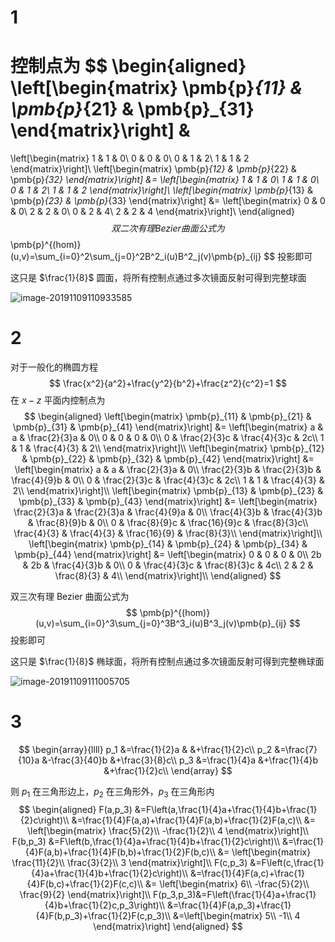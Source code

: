 # 1

控制点为
$$
\begin{aligned}
\left[\begin{matrix}
\pmb{p}_{11} & \pmb{p}_{21} & \pmb{p}_{31}
\end{matrix}\right]
&
=
\left[\begin{matrix}
1 & 1 & 0\\
0 & 0 & 0\\
0 & 1 & 2\\
1 & 1 & 2
\end{matrix}\right]\\
\left[\begin{matrix}
\pmb{p}_{12} & \pmb{p}_{22} & \pmb{p}_{32}
\end{matrix}\right]
&=
\left[\begin{matrix}
1 & 1 & 0\\
1 & 1 & 0\\
0 & 1 & 2\\
1 & 1 & 2
\end{matrix}\right]\\
\left[\begin{matrix}
\pmb{p}_{13} & \pmb{p}_{23} & \pmb{p}_{33}
\end{matrix}\right]
&=
\left[\begin{matrix}
0 & 0 & 0\\
2 & 2 & 0\\
0 & 2 & 4\\
2 & 2 & 4
\end{matrix}\right]\\
\end{aligned}
$$
双二次有理 Bezier 曲面公式为
$$
\pmb{p}^{(hom)}(u,v)=\sum_{i=0}^2\sum_{j=0}^2B^2_i(u)B^2_j(v)\pmb{p}_{ij}
$$
投影即可

这只是 $\frac{1}{8}$ 圆面，将所有控制点通过多次镜面反射可得到完整球面

![image-20191109110933585](assets/image-20191109110933585.png)

# 2

对于一般化的椭圆方程
$$
\frac{x^2}{a^2}+\frac{y^2}{b^2}+\frac{z^2}{c^2}=1
$$
在 $x-z$ 平面内控制点为
$$
\begin{aligned}
\left[\begin{matrix}
\pmb{p}_{11} & \pmb{p}_{21} & \pmb{p}_{31} & \pmb{p}_{41}
\end{matrix}\right]
&= \left[\begin{matrix}
a & a & \frac{2}{3}a & 0\\
0 & 0 & 0 & 0\\
0 & \frac{2}{3}c & \frac{4}{3}c & 2c\\
1 & 1 & \frac{4}{3} & 2\\
\end{matrix}\right]\\
\left[\begin{matrix}
\pmb{p}_{12} & \pmb{p}_{22} & \pmb{p}_{32}  & \pmb{p}_{42}
\end{matrix}\right]
&=
\left[\begin{matrix}
a & a & \frac{2}{3}a & 0\\
\frac{2}{3}b & \frac{2}{3}b & \frac{4}{9}b & 0\\
0 & \frac{2}{3}c & \frac{4}{3}c & 2c\\
1 & 1 & \frac{4}{3} & 2\\
\end{matrix}\right]\\
\left[\begin{matrix}
\pmb{p}_{13} & \pmb{p}_{23} & \pmb{p}_{33}  & \pmb{p}_{43}
\end{matrix}\right]
&=
\left[\begin{matrix}
\frac{2}{3}a & \frac{2}{3}a & \frac{4}{9}a & 0\\
\frac{4}{3}b & \frac{4}{3}b & \frac{8}{9}b & 0\\
0 & \frac{8}{9}c & \frac{16}{9}c & \frac{8}{3}c\\
\frac{4}{3} & \frac{4}{3} & \frac{16}{9} & \frac{8}{3}\\
\end{matrix}\right]\\
\left[\begin{matrix}
\pmb{p}_{14} & \pmb{p}_{24} & \pmb{p}_{34}  & \pmb{p}_{44}
\end{matrix}\right]
&=
\left[\begin{matrix}
0 & 0 & 0 & 0\\
2b & 2b & \frac{4}{3}b & 0\\
0 & \frac{4}{3}c & \frac{8}{3}c & 4c\\
2 & 2 & \frac{8}{3} & 4\\
\end{matrix}\right]\\
\end{aligned}
$$

双三次有理 Bezier 曲面公式为
$$
\pmb{p}^{(hom)}(u,v)=\sum_{i=0}^3\sum_{j=0}^3B^3_i(u)B^3_j(v)\pmb{p}_{ij}
$$
投影即可

这只是 $\frac{1}{8}$ 椭球面，将所有控制点通过多次镜面反射可得到完整椭球面

![image-20191109111005705](assets/image-20191109111005705.png)

# 3

$$
\begin{array}{llll}
p_1 &=\frac{1}{2}a  &         &+\frac{1}{2}c\\
p_2 &=\frac{7}{10}a  &-\frac{3}{40}b  &+\frac{3}{8}c\\
p_3 &=\frac{1}{4}a &+\frac{1}{4}b   &+\frac{1}{2}c\\
\end{array}
$$

则 $p_1$ 在三角形边上，$p_2$ 在三角形外，$p_3$ 在三角形内
$$
\begin{aligned}
F(a,p_3)
&=F\left(a,\frac{1}{4}a+\frac{1}{4}b+\frac{1}{2}c\right)\\
&=\frac{1}{4}F(a,a)+\frac{1}{4}F(a,b)+\frac{1}{2}F(a,c)\\
&=
\left[\begin{matrix}
\frac{5}{2}\\
-\frac{1}{2}\\
4
\end{matrix}\right]\\
F(b,p_3)
&=F\left(b,\frac{1}{4}a+\frac{1}{4}b+\frac{1}{2}c\right)\\
&=\frac{1}{4}F(a,b)+\frac{1}{4}F(b,b)+\frac{1}{2}F(b,c)\\
&=
\left[\begin{matrix}
\frac{11}{2}\\
\frac{3}{2}\\
3
\end{matrix}\right]\\
F(c,p_3)
&=F\left(c,\frac{1}{4}a+\frac{1}{4}b+\frac{1}{2}c\right)\\
&=\frac{1}{4}F(a,c)+\frac{1}{4}F(b,c)+\frac{1}{2}F(c,c)\\
&=
\left[\begin{matrix}
6\\
-\frac{5}{2}\\
\frac{9}{2}
\end{matrix}\right]\\
F(p_3,p_3)&=F\left(\frac{1}{4}a+\frac{1}{4}b+\frac{1}{2}c,p_3\right)\\
&=\frac{1}{4}F(a,p_3)+\frac{1}{4}F(b,p_3)+\frac{1}{2}F(c,p_3)\\
&=\left[\begin{matrix}
5\\
-1\\
4
\end{matrix}\right]
\end{aligned}
$$
